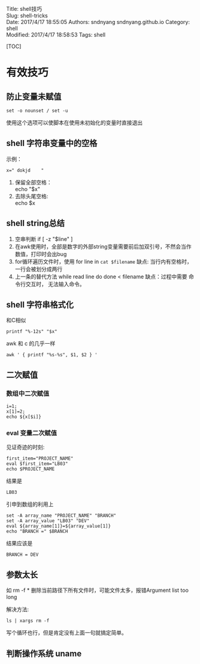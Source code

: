 Title: shell技巧  
Slug: shell-tricks    
Date: 2017/4/17 18:55:05
Authors: sndnyang sndnyang.github.io
Category: shell  
Modified: 2017/4/17 18:58:53
Tags: shell  

[TOC]

# 有效技巧

## 防止变量未赋值

    set -o nounset / set -u

使用这个选项可以使脚本在使用未初始化的变量时直接退出

## shell 字符串变量中的空格

示例：

    x=" dokjd    "


1. 保留全部空格：  
        echo "$x"
2. 去除头尾空格:  
        echo $x

## shell string总结

1. 空串判断 if [ -z "$line" ]
2. 在awk使用时，全部是数字的外部string变量需要前后加双引号，不然会当作数值，打印时会出bug
3. for循环遍历文件时，使用 for line in `cat $filename` 缺点: 当行内有空格时，一行会被划分成两行
4. 上一条的替代方法 while read line do done &lt; filename 缺点：过程中需要 命令行交互时， 无法输入命令。

## shell 字符串格式化

和C相似

    printf "%-12s" "$x"

awk 和 c 的几乎一样

    awk ' { printf "%s-%s", $1, $2 } '


## 二次赋值

### 数组中二次赋值

    i=1;
    x[1]=2;
    echo ${x[$i]}

### eval 变量二次赋值

见证奇迹的时刻:

    first_item="PROJECT_NAME"
    eval $first_item="LB03"
    echo $PROJECT_NAME

结果是

    LB03

引申到数组的利用上

    set -A array_name "PROJECT_NAME" "BRANCH"
    set -A array_value "LB03" "DEV"
    eval ${array_name[1]}=${array_value[1]}
    echo "BRANCH =" $BRANCH

结果应该是

    BRANCH = DEV

## 参数太长

如 rm -f * 删除当前路径下所有文件时，可能文件太多，报错Argument list too long

解决方法:

    ls | xargs rm -f

写个循环也行，但是肯定没有上面一句就搞定简单。

## 判断操作系统 uname

